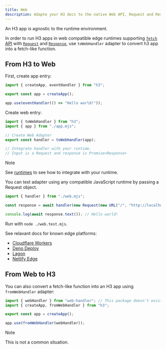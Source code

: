 ```yaml
---
title: Web
description: Adapte your H3 docs to the native Web API, Request and Response, without any effort.
---
```


An H3 app is agnostic to the runtime environment.

In order to run H3 apps in web compatible edge runtimes supporting [`fetch` API](https://developer.mozilla.org/en-US/docs/Web/API/Fetch_API) with [`Request`](https://developer.mozilla.org/en-US/docs/Web/API/Request) and [`Response`](https://developer.mozilla.org/en-US/docs/Web/API/Response), use `toWebHandler` adapter to convert h3 app into a fetch-like function.

## From H3 to Web

First, create app entry:

```js [app.mjs]
import { createApp, eventHandler } from "h3";

export const app = createApp();

app.use(eventHandler(() => "Hello world!"));
```

Create web entry:

```js [web.mjs]
import { toWebHandler } from "h3";
import { app } from "./app.mjs";

// Create Web Adapter
export const handler = toWebHandler(app);

// Integrate handler with your runtime.
// Input is a Request and response is Promise<Response>
```

> [!NOTE]
> See [runtimes](/runtimes) to see how to integrate with your runtime.

You can test adapter using any compatible JavaScript runtime by passing a Request object.

```js [web.test.mjs]
import { handler } from "./web.mjs";

const response = await handler(new Request(new URL("/", "http://localhost")));

console.log(await response.text()); // Hello world!
```

Run with `node ./web.test.mjs`.

See relavant docs for known edge platforms:

- [Cloudflare Workers](/runtimes/cloudflare)
- [Deno Deploy](/runtimes/deno)
- [Lagon](/runtimes/lagon)
- [Netlify Edge](/runtimes/netlify)

## From Web to H3

You can also convert a fetch-like function into an H3 app using `fromWebHandler` adapter:

```js [app.mjs]
import { webHandler } from "web-handler"; // This package doesn't exist, it's just an example
import { createApp, fromWebHandler } from "h3";

export const app = createApp();

app.use(fromWebHandler(webHandler));
```

> [!NOTE]
> This is not a common situation.
